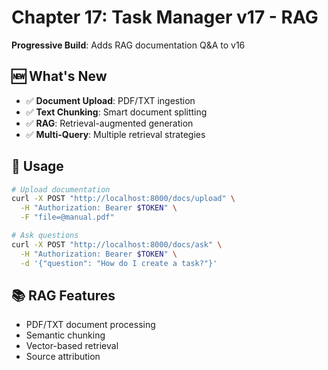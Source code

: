 # Chapter 17: Task Manager v17 - RAG

**Progressive Build**: Adds RAG documentation Q&A to v16

## 🆕 What's New

- ✅ **Document Upload**: PDF/TXT ingestion
- ✅ **Text Chunking**: Smart document splitting
- ✅ **RAG**: Retrieval-augmented generation
- ✅ **Multi-Query**: Multiple retrieval strategies

## 🚀 Usage

```bash
# Upload documentation
curl -X POST "http://localhost:8000/docs/upload" \
  -H "Authorization: Bearer $TOKEN" \
  -F "file=@manual.pdf"

# Ask questions
curl -X POST "http://localhost:8000/docs/ask" \
  -H "Authorization: Bearer $TOKEN" \
  -d '{"question": "How do I create a task?"}'
```

## 📚 RAG Features

- PDF/TXT document processing
- Semantic chunking
- Vector-based retrieval
- Source attribution

